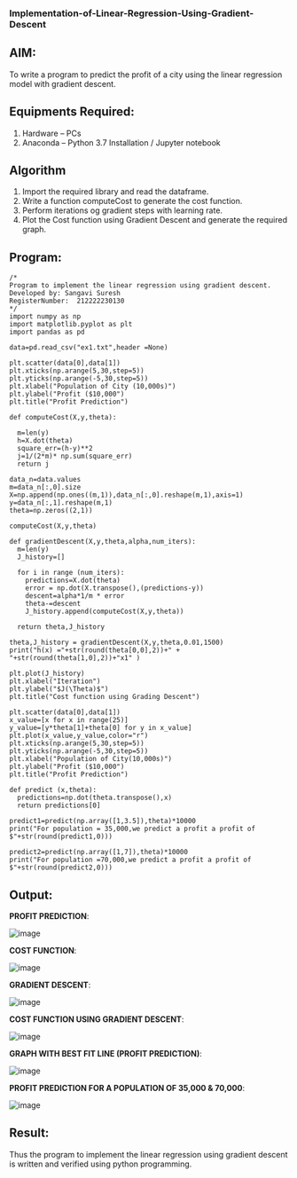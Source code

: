 ### Implementation-of-Linear-Regression-Using-Gradient-Descent

## AIM:
To write a program to predict the profit of a city using the linear regression model with gradient descent.

## Equipments Required:
1. Hardware – PCs
2. Anaconda – Python 3.7 Installation / Jupyter notebook

## Algorithm
1. Import the required library and read the dataframe.
2. Write a function computeCost to generate the cost function.
3. Perform iterations og gradient steps with learning rate.
4. Plot the Cost function using Gradient Descent and generate the required graph.
 

## Program:
```
/*
Program to implement the linear regression using gradient descent. 
Developed by: Sangavi Suresh
RegisterNumber:  212222230130
*/
import numpy as np
import matplotlib.pyplot as plt
import pandas as pd

data=pd.read_csv("ex1.txt",header =None)

plt.scatter(data[0],data[1])
plt.xticks(np.arange(5,30,step=5))
plt.yticks(np.arange(-5,30,step=5))
plt.xlabel("Population of City (10,000s)")
plt.ylabel("Profit ($10,000")
plt.title("Profit Prediction")

def computeCost(X,y,theta):

  m=len(y)
  h=X.dot(theta)
  square_err=(h-y)**2
  j=1/(2*m)* np.sum(square_err)
  return j

data_n=data.values
m=data_n[:,0].size
X=np.append(np.ones((m,1)),data_n[:,0].reshape(m,1),axis=1)
y=data_n[:,1].reshape(m,1)
theta=np.zeros((2,1))

computeCost(X,y,theta)

def gradientDescent(X,y,theta,alpha,num_iters):
  m=len(y)
  J_history=[]

  for i in range (num_iters):
    predictions=X.dot(theta)
    error = np.dot(X.transpose(),(predictions-y))
    descent=alpha*1/m * error
    theta-=descent
    J_history.append(computeCost(X,y,theta))

  return theta,J_history  

theta,J_history = gradientDescent(X,y,theta,0.01,1500)
print("h(x) ="+str(round(theta[0,0],2))+" + "+str(round(theta[1,0],2))+"x1" )

plt.plot(J_history)
plt.xlabel("Iteration")
plt.ylabel("$J(\Theta)$")
plt.title("Cost function using Grading Descent")

plt.scatter(data[0],data[1])
x_value=[x for x in range(25)]
y_value=[y*theta[1]+theta[0] for y in x_value]
plt.plot(x_value,y_value,color="r")
plt.xticks(np.arange(5,30,step=5))
plt.yticks(np.arange(-5,30,step=5))
plt.xlabel("Population of City(10,000s)")
plt.ylabel("Profit ($10,000")
plt.title("Profit Prediction")

def predict (x,theta):
  predictions=np.dot(theta.transpose(),x)
  return predictions[0]

predict1=predict(np.array([1,3.5]),theta)*10000
print("For population = 35,000,we predict a profit a profit of $"+str(round(predict1,0)))

predict2=predict(np.array([1,7]),theta)*10000
print("For population =70,000,we predict a profit a profit of $"+str(round(predict2,0)))

```

## Output:

**PROFIT PREDICTION**:

![image](https://github.com/Sangavi-suresh/Implementation-of-Linear-Regression-Using-Gradient-Descent/assets/118541861/689fb3a8-fa17-45dc-b414-0681cab77c18)


**COST FUNCTION**:

![image](https://github.com/Sangavi-suresh/Implementation-of-Linear-Regression-Using-Gradient-Descent/assets/118541861/f38024d8-4bd8-427d-b586-926dfc995dbb)

**GRADIENT DESCENT**:

![image](https://github.com/Sangavi-suresh/Implementation-of-Linear-Regression-Using-Gradient-Descent/assets/118541861/e3c8135e-2af4-485b-bcd4-211829a1ce90)

**COST FUNCTION USING GRADIENT DESCENT**:

![image](https://github.com/Sangavi-suresh/Implementation-of-Linear-Regression-Using-Gradient-Descent/assets/118541861/2f8fe145-230f-4fa9-8289-9db52ad06a05)

**GRAPH WITH BEST FIT LINE (PROFIT PREDICTION)**:

![image](https://github.com/Sangavi-suresh/Implementation-of-Linear-Regression-Using-Gradient-Descent/assets/118541861/2e0a4ec9-7671-4366-ac5f-9f034ae748d7)

**PROFIT PREDICTION FOR A POPULATION OF 35,000 & 70,000**:

![image](https://github.com/Sangavi-suresh/Implementation-of-Linear-Regression-Using-Gradient-Descent/assets/118541861/dd363baf-5b5d-40da-a025-c9fbc7872448)




## Result:
Thus the program to implement the linear regression using gradient descent is written and verified using python programming.
